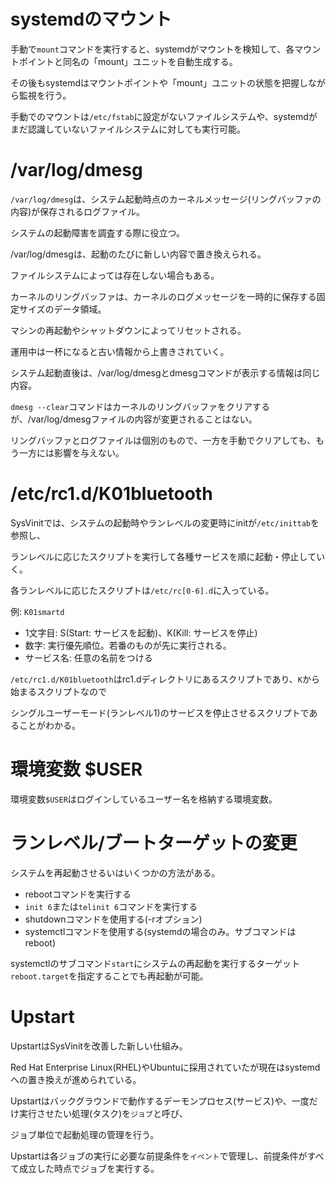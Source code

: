 # systemdのマウント

手動で`mount`コマンドを実行すると、systemdがマウントを検知して、各マウントポイントと同名の「mount」ユニットを自動生成する。

その後もsystemdはマウントポイントや「mount」ユニットの状態を把握しながら監視を行う。

手動でのマウントは`/etc/fstab`に設定がないファイルシステムや、systemdがまだ認識していないファイルシステムに対しても実行可能。

# /var/log/dmesg

`/var/log/dmesg`は、システム起動時点のカーネルメッセージ(リングバッファの内容)が保存されるログファイル。

システムの起動障害を調査する際に役立つ。

/var/log/dmesgは、起動のたびに新しい内容で置き換えられる。

ファイルシステムによっては存在しない場合もある。

カーネルのリングバッファは、カーネルのログメッセージを一時的に保存する固定サイズのデータ領域。

マシンの再起動やシャットダウンによってリセットされる。

運用中は一杯になると古い情報から上書きされていく。

システム起動直後は、/var/log/dmesgとdmesgコマンドが表示する情報は同じ内容。

`dmesg --clear`コマンドはカーネルのリングバッファをクリアするが、/var/log/dmesgファイルの内容が変更されることはない。

リングバッファとログファイルは個別のもので、一方を手動でクリアしても、もう一方には影響を与えない。

# /etc/rc1.d/K01bluetooth

SysVinitでは、システムの起動時やランレベルの変更時にinitが`/etc/inittab`を参照し、

ランレベルに応じたスクリプトを実行して各種サービスを順に起動・停止していく。

各ランレベルに応じたスクリプトは`/etc/rc[0-6].d`に入っている。

例: `K01smartd`

- 1文字目: S(Start: サービスを起動)、K(Kill: サービスを停止)
- 数字: 実行優先順位。若番のものが先に実行される。
- サービス名: 任意の名前をつける

`/etc/rc1.d/K01bluetooth`はrc1.dディレクトリにあるスクリプトであり、`K`から始まるスクリプトなので

シングルユーザーモード(ランレベル1)のサービスを停止させるスクリプトであることがわかる。

# 環境変数 $USER

環境変数`$USER`はログインしているユーザー名を格納する環境変数。

# ランレベル/ブートターゲットの変更

システムを再起動させるいはいくつかの方法がある。

- rebootコマンドを実行する
- `init 6`または`telinit 6`コマンドを実行する
- shutdownコマンドを使用する(-rオプション)
- systemctlコマンドを使用する(systemdの場合のみ。サブコマンドはreboot)

systemctlのサブコマンド`start`にシステムの再起動を実行するターゲット`reboot.target`を指定することでも再起動が可能。

# Upstart

UpstartはSysVinitを改善した新しい仕組み。

Red Hat Enterprise Linux(RHEL)やUbuntuに採用されていたが現在はsystemdへの置き換えが進められている。

Upstartはバックグラウンドで動作するデーモンプロセス(サービス)や、一度だけ実行させたい処理(タスク)を`ジョブ`と呼び、

ジョブ単位で起動処理の管理を行う。

Upstartは各ジョブの実行に必要な前提条件を`イベント`で管理し、前提条件がすべて成立した時点でジョブを実行する。


